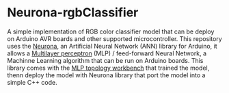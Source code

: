 # Neurona-rgbClassifier
A simple implementation of RGB color classifier model that can be deploy on Arduino AVR boards and other supported microcontroller. This repository uses the [Neurona](https://www.arduino.cc/reference/en/libraries/neurona/), an Artificial Neural Network (ANN) library for Arduino, it allows a [Multilayer perceptron](https://deepai.org/machine-learning-glossary-and-terms/multilayer-perceptron) (MLP) / feed-forward Neural Network, a Machinne Learning algorithm that can be run on Arduino boards. This library comes with the [MLP topology workbench](http://www.moretticb.com/MTW/) that trained the model, thenn deploy the model with Neurona library that port the model into a simple C++ code.
